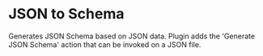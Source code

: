 # JSON to Schema 

<!-- Plugin description -->
Generates JSON Schema based on JSON data. Plugin adds the 'Generate JSON Schema' action that can be invoked on a JSON file.
<!-- Plugin description end -->

